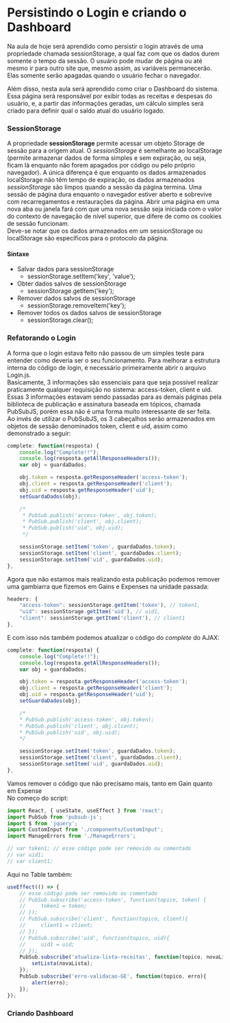 # Persistindo o Login e criando o Dashboard
Na aula de hoje será aprendido como persistir o login através de uma propriedade chamada sessionStorage, a qual faz com que os dados durem somente o tempo da sessão. O usuário pode mudar de página ou até mesmo ir para outro site que, mesmo assim, as variáveis permanecerão. Elas somente serão apagadas quando o usuário fechar o navegador.<br>


Além disso, nesta aula será aprendido como criar o Dashboard do sistema. Essa página será responsável por exibir todas as receitas e despesas do usuário, e, a partir das informações geradas, um cálculo simples será criado para definir qual o saldo atual do usuário logado.

### SessionStorage
A propriedade **sessionStorage** permite acessar um objeto Storage de sessão para a origem atual. O *sessionStorage* é semelhante ao localStorage (permite armazenar dados de forma simples e sem expiração, ou seja, ficam lá enquanto não forem apagados por código ou pelo próprio navegador). A única diferença é que enquanto os dados armazenados localStorage não têm tempo de expiração, os dados armazenados *sessionStorage* são limpos quando a sessão da página termina. Uma sessão de página dura enquanto o navegador estiver aberto e sobrevive com recarregamentos e restaurações da página. Abrir uma página em uma nova aba ou janela fará com que uma nova sessão seja iniciada com o valor do contexto de navegação de nível superior, que difere de como os cookies de sessão funcionam.<br>
Deve-se notar que os dados armazenados em um sessionStorage ou localStorage são específicos para o protocolo da página.

#### Sintaxe

* Salvar dados para sessionStorage
    * sessionStorage.setItem('key', 'value');
* Obter dados salvos de sessionStorage
    * sessionStorage.getItem('key');
* Remover dados salvos de sessionStorage
    * sessionStorage.removeItem('key');
* Remover todos os dados salvos de sessionStorage
    * sessionStorage.clear();

### Refatorando o Login
A forma que o login estava feito não passou de um simples teste para entender como deveria ser o seu funcionamento. Para melhorar a estrutura interna do código de login, é necessário primeiramente abrir o arquivo Login.js. <br>
Basicamente, 3 informações são essenciais para que seja possível realizar praticamente qualquer requisição no sistema: access-token, client e uid. Essas 3 informações estavam sendo passadas para as demais páginas pela biblioteca de publicação e assinatura baseada em tópicos, chamada PubSubJS, porém essa não é uma forma muito interessante de ser feita. <br>
Ao invés de utilizar o PubSubJS, os 3 cabeçalhos serão armazenados em objetos de sessão denominados token, client e uid, assim como demonstrado a seguir:
```javascript
complete: function(resposta) {
    console.log("Complete!!");
    console.log(resposta.getAllResponseHeaders());
    var obj = guardaDados;

    obj.token = resposta.getResponseHeader('access-token');
    obj.client = resposta.getResponseHeader('client');
    obj.uid = resposta.getResponseHeader('uid');
    setGuardaDados(obj);

    /* 
     * PubSub.publish('access-token', obj.token);
     * PubSub.publish('client', obj.client);
     * PubSub.publish('uid', obj.uid);
     */

    sessionStorage.setItem('token', guardaDados.token);
    sessionStorage.setItem('client', guardaDados.client);
    sessionStorage.setItem('uid', guardaDados.uid);
},
```
Agora que não estamos mais realizando esta publicação podemos remover uma gambiarra que fizemos em Gains e Expenses na unidade passada:
```javascript
headers: {
    "access-token": sessionStorage.getItem('token'), // token1,
    "uid": sessionStorage.getItem('uid'), // uid1,
    "client": sessionStorage.getItem('client'), // client1
},
```
E com isso nós também podemos atualizar o código do *complete* do AJAX:
```javascript
complete: function(resposta) {
    console.log("Complete!!");
    console.log(resposta.getAllResponseHeaders());
    var obj = guardaDados;

    obj.token = resposta.getResponseHeader('access-token');
    obj.client = resposta.getResponseHeader('client');
    obj.uid = resposta.getResponseHeader('uid');
    setGuardaDados(obj);

    /* 
    * PubSub.publish('access-token', obj.token);
    * PubSub.publish('client', obj.client);
    * PubSub.publish('uid', obj.uid);
    */

    sessionStorage.setItem('token', guardaDados.token);
    sessionStorage.setItem('client', guardaDados.client);
    sessionStorage.setItem('uid', guardaDados.uid);
},
```
Vamos remover o código que não precisamo mais, tanto em Gain quanto em Expense<br>
No começo do script:
```javascript
import React, { useState, useEffect } from 'react';
import PubSub from 'pubsub-js';
import $ from 'jquery';
import CustomInput from './components/CustomInput';
import ManageErrors from './ManageErrors';

// var token1; // esse código pode ser removido ou comentado
// var uid1;
// var client1;
```
Aqui no Table também: 
```javascript
useEffect(() => {
    // esse código pode ser removido ou comentado
    // PubSub.subscribe('access-token', function(topico, token) {
    //     token1 = token;
    // });
    // PubSub.subscribe('client', function(topico, client){
    //     client1 = client;
    // });
    // PubSub.subscribe('uid', function(topico, uid){
    //     uid1 = uid;
    // });
    PubSub.subscribe('atualiza-lista-receitas', function(topico, novaLista){
        setLista(novaLista);
    });
    PubSub.subscribe('erro-validacao-GE', function(topico, erro){
        alert(erro);
    });
});
```

### Criando Dashboard




